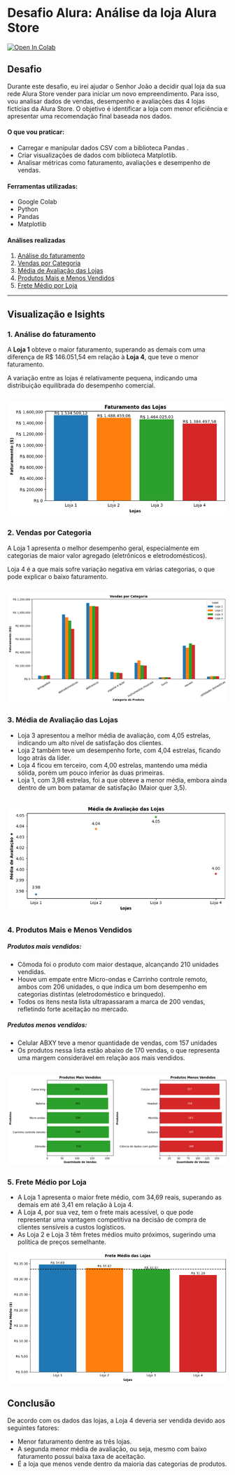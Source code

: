 # Desafio Alura: Análise da loja Alura Store

<a target="_blank" href="https://colab.research.google.com/github/erivelton-jr/alura-store-analysis/">
  <img src="https://colab.research.google.com/assets/colab-badge.svg" alt="Open In Colab"/>
</a>

## Desafio
Durante este desafio, eu irei ajudar o Senhor João a decidir qual loja da sua rede Alura Store vender para iniciar um novo empreendimento. Para isso, vou analisar dados de vendas, desempenho e avaliações das 4 lojas fictícias da Alura Store. O objetivo é identificar a loja com menor eficiência e apresentar uma recomendação final baseada nos dados.

#### O que vou praticar:
* Carregar e manipular dados CSV com a biblioteca Pandas .
* Criar visualizações de dados com biblioteca Matplotlib.
* Analisar métricas como faturamento, avaliações e desempenho de vendas.

#### Ferramentas utilizadas:
* Google Colab 
* Python
* Pandas
* Matplotlib

#### Análises realizadas

1. [Análise do faturamento](#1-análise-do-faturamento)
2. [Vendas por Categoria](#2-vendas-por-categoria)
3. [Média de Avaliação das Lojas](#3-média-de-avaliação-das-lojas)
4. [Produtos Mais e Menos Vendidos](#4-produtos-mais-e-menos-vendidos)
5. [Frete Médio por Loja](#5-frete-médio-por-loja)
---
## Visualização e Isights
### 1. Análise do faturamento
A **Loja 1** obteve o maior faturamento, superando as demais com uma diferença de R$ 146.051,54 em relação à **Loja 4**, que teve o menor faturamento.

A variação entre as lojas é relativamente pequena, indicando uma distribuição equilibrada do desempenho comercial.

![alt text](/img/chart_1.png)
---
### 2. Vendas por Categoria
A Loja 1 apresenta o melhor desempenho geral, especialmente em categorias de maior valor agregado (eletrônicos e eletrodomésticos).

Loja 4 é a que mais sofre variação negativa em várias categorias, o que pode explicar o baixo faturamento.

![alt text](/img/chart_2.png)
---
### 3. Média de Avaliação das Lojas

* Loja 3 apresentou a melhor média de avaliação, com 4,05 estrelas, indicando um alto nível de satisfação dos clientes.
* Loja 2 também teve um desempenho forte, com 4,04 estrelas, ficando logo atrás da líder.
* Loja 4 ficou em terceiro, com 4,00 estrelas, mantendo uma média sólida, porém um pouco inferior às duas primeiras.
* Loja 1, com 3,98 estrelas, foi a que obteve a menor média, embora ainda dentro de um bom patamar de satisfação (Maior quer 3,5).

![alt text](/img/chart_3.png)
---
### 4. Produtos Mais e Menos Vendidos

##### Produtos mais vendidos:

- Cômoda foi o produto com maior destaque, alcançando 210 unidades vendidas.
- Houve um empate entre Micro-ondas e Carrinho controle remoto, ambos com 206 unidades, o que indica um bom desempenho em categorias distintas (eletrodoméstico e brinquedo).
- Todos os itens nesta lista ultrapassaram a marca de 200 vendas, refletindo forte aceitação no mercado.

##### Predutos menos vendidos:
- Celular ABXY teve a menor quantidade de vendas, com 157 unidades
- Os produtos nessa lista estão abaixo de 170 vendas, o que representa uma margem considerável em relação aos mais vendidos.

![alt text](img/chart_4.png)
---
### 5. Frete Médio por Loja
* A Loja 1 apresenta o maior frete médio, com 34,69 reais, superando as demais em até 3,41 em relação à Loja 4.
* A Loja 4, por sua vez, tem o frete mais acessível, o que pode representar uma vantagem competitiva na decisão de compra de clientes sensíveis a custos logísticos.
* As Loja 2 e Loja 3 têm fretes médios muito próximos, sugerindo uma política de preços semelhante.

![alt text](img/chart_5.png)

## Conclusão

De acordo com os dados das lojas, a Loja 4 deveria ser vendida devido aos seguintes fatores:

* Menor faturamento dentre as três lojas.
* A segunda menor média de avaliação, ou seja, mesmo com baixo faturamento possui baixa taxa de aceitação.
* É a loja que menos vende dentro da maioria das categorias de produtos.